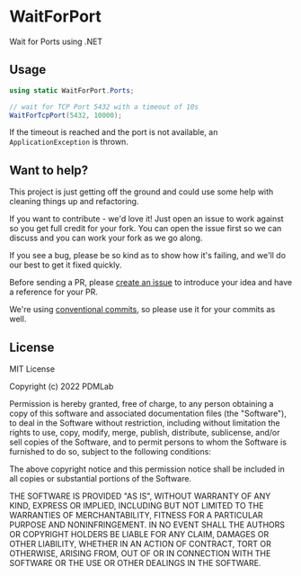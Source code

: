 # WaitForPort

Wait for Ports using .NET

## Usage

```csharp
using static WaitForPort.Ports;

// wait for TCP Port 5432 with a timeout of 10s
WaitForTcpPort(5432, 10000);
```

If the timeout is reached and the port is not available, an `ApplicationException` is thrown.

## Want to help?

This project is just getting off the ground and could use some help with cleaning things up and refactoring.

If you want to contribute - we'd love it! Just open an issue to work against so you get full credit for your fork. You can open the issue first so we can discuss and you can work your fork as we go along.

If you see a bug, please be so kind as to show how it's failing, and we'll do our best to get it fixed quickly.

Before sending a PR, please [create an issue](https://github.com/PDMLab/WaitForPort.NET/issues/new) to introduce your idea and have a reference for your PR.

We're using [conventional commits](https://www.conventionalcommits.org), so please use it for your commits as well.

## License

MIT License

Copyright (c) 2022 PDMLab

Permission is hereby granted, free of charge, to any person obtaining a copy
of this software and associated documentation files (the "Software"), to deal
in the Software without restriction, including without limitation the rights
to use, copy, modify, merge, publish, distribute, sublicense, and/or sell
copies of the Software, and to permit persons to whom the Software is
furnished to do so, subject to the following conditions:

The above copyright notice and this permission notice shall be included in all
copies or substantial portions of the Software.

THE SOFTWARE IS PROVIDED "AS IS", WITHOUT WARRANTY OF ANY KIND, EXPRESS OR
IMPLIED, INCLUDING BUT NOT LIMITED TO THE WARRANTIES OF MERCHANTABILITY,
FITNESS FOR A PARTICULAR PURPOSE AND NONINFRINGEMENT. IN NO EVENT SHALL THE
AUTHORS OR COPYRIGHT HOLDERS BE LIABLE FOR ANY CLAIM, DAMAGES OR OTHER
LIABILITY, WHETHER IN AN ACTION OF CONTRACT, TORT OR OTHERWISE, ARISING FROM,
OUT OF OR IN CONNECTION WITH THE SOFTWARE OR THE USE OR OTHER DEALINGS IN THE
SOFTWARE.



